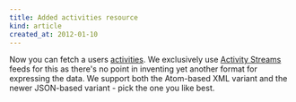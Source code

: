 ```yaml
---
title: Added activities resource
kind: article
created_at: 2012-01-10
---
```


Now you can fetch a users [activities](/api/resources/activities/). We exclusively use [Activity Streams](http://activitystrea.ms/) feeds for this as there's no point in inventing yet another format for expressing the data. We support both the Atom-based XML variant and the newer JSON-based variant - pick the one you like best.